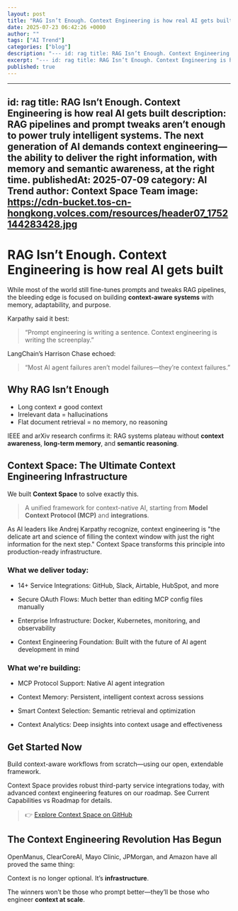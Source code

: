 ```yaml
---
layout: post
title: "RAG Isn’t Enough. Context Engineering is how real AI gets built"
date: 2025-07-23 06:42:26 +0000
author: ""
tags: ["AI Trend"]
categories: ["blog"]
description: "--- id: rag title: RAG Isn’t Enough. Context Engineering is how real AI gets built description: RAG pipelines and prompt tweaks aren’t enough to power..."
excerpt: "--- id: rag title: RAG Isn’t Enough. Context Engineering is how real AI gets bui..."
published: true
---
```


---
id: rag
title: RAG Isn’t Enough. Context Engineering is how real AI gets built
description: RAG pipelines and prompt tweaks aren’t enough to power truly intelligent systems. The next generation of AI demands context engineering—the ability to deliver the right information, with memory and semantic awareness, at the right time.
publishedAt: 2025-07-09
category: AI Trend
author: Context Space Team
image: https://cdn-bucket.tos-cn-hongkong.volces.com/resources/header07_1752144283428.jpg
---

# RAG Isn’t Enough. Context Engineering is how real AI gets built

While most of the world still fine-tunes prompts and tweaks RAG pipelines, the bleeding edge is focused on building **context-aware systems** with memory, adaptability, and purpose.

Karpathy said it best:
> “Prompt engineering is writing a sentence. Context engineering is writing the screenplay.”

LangChain’s Harrison Chase echoed:
> “Most AI agent failures aren’t model failures—they’re context failures.”

## Why RAG Isn’t Enough

- Long context ≠ good context
- Irrelevant data = hallucinations
- Flat document retrieval = no memory, no reasoning

IEEE and arXiv research confirms it:
RAG systems plateau without **context awareness**, **long-term memory**, and **semantic reasoning**.

## Context Space: The Ultimate Context Engineering Infrastructure

We built **Context Space** to solve exactly this.

> A unified framework for context-native AI, starting from **Model Context Protocol (MCP)** and **integrations**.

As AI leaders like Andrej Karpathy recognize, context engineering is "the delicate art and science of filling the context window with just the right information for the next step." Context Space transforms this principle into production-ready infrastructure.

### What we deliver today:

- 14+ Service Integrations: GitHub, Slack, Airtable, HubSpot, and more

- Secure OAuth Flows: Much better than editing MCP config files manually

- Enterprise Infrastructure: Docker, Kubernetes, monitoring, and observability

- Context Engineering Foundation: Built with the future of AI agent development in mind

### What we're building:

- MCP Protocol Support: Native AI agent integration

- Context Memory: Persistent, intelligent context across sessions

- Smart Context Selection: Semantic retrieval and optimization

- Context Analytics: Deep insights into context usage and effectiveness

## Get Started Now

Build context-aware workflows from scratch—using our open, extendable framework.

Context Space provides robust third-party service integrations today, with advanced context engineering features on our roadmap. See Current Capabilities vs Roadmap for details.

> 👉 [Explore Context Space on GitHub](https://github.com/context-space/context-space)

## The Context Engineering Revolution Has Begun

OpenManus, ClearCoreAI, Mayo Clinic, JPMorgan, and Amazon have all proved the same thing:

Context is no longer optional. It’s **infrastructure**.

The winners won’t be those who prompt better—they’ll be those who engineer **context at scale**.
